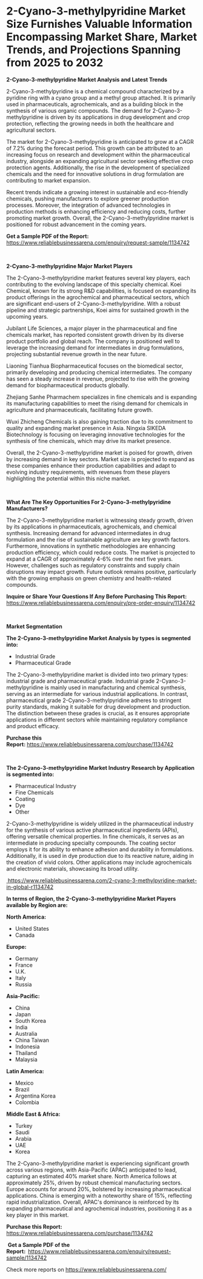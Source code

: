 <p><h1>2-Cyano-3-methylpyridine Market Size Furnishes Valuable Information Encompassing Market Share, Market Trends, and Projections Spanning from 2025 to 2032</h1></p><p><strong>2-Cyano-3-methylpyridine Market Analysis and Latest Trends</strong></p>
<p><p>2-Cyano-3-methylpyridine is a chemical compound characterized by a pyridine ring with a cyano group and a methyl group attached. It is primarily used in pharmaceuticals, agrochemicals, and as a building block in the synthesis of various organic compounds. The demand for 2-Cyano-3-methylpyridine is driven by its applications in drug development and crop protection, reflecting the growing needs in both the healthcare and agricultural sectors.</p><p>The market for 2-Cyano-3-methylpyridine is anticipated to grow at a CAGR of 7.2% during the forecast period. This growth can be attributed to an increasing focus on research and development within the pharmaceutical industry, alongside an expanding agricultural sector seeking effective crop protection agents. Additionally, the rise in the development of specialized chemicals and the need for innovative solutions in drug formulation are contributing to market expansion.</p><p>Recent trends indicate a growing interest in sustainable and eco-friendly chemicals, pushing manufacturers to explore greener production processes. Moreover, the integration of advanced technologies in production methods is enhancing efficiency and reducing costs, further promoting market growth. Overall, the 2-Cyano-3-methylpyridine market is positioned for robust advancement in the coming years.</p></p>
<p><strong>Get a Sample PDF of the Report:&nbsp;</strong> <a href="https://www.reliablebusinessarena.com/enquiry/request-sample/1134742?utm_campaign=2188&utm_medium=2&utm_source=Github&utm_content=ia&utm_term=25032025&utm_id=2-cyano-3-methylpyridine">https://www.reliablebusinessarena.com/enquiry/request-sample/1134742</a></p>
<p>&nbsp;</p>
<p><strong>2-Cyano-3-methylpyridine Major Market Players</strong></p>
<p><p>The 2-Cyano-3-methylpyridine market features several key players, each contributing to the evolving landscape of this specialty chemical. Koei Chemical, known for its strong R&D capabilities, is focused on expanding its product offerings in the agrochemical and pharmaceutical sectors, which are significant end-users of 2-Cyano-3-methylpyridine. With a robust pipeline and strategic partnerships, Koei aims for sustained growth in the upcoming years.</p><p>Jubilant Life Sciences, a major player in the pharmaceutical and fine chemicals market, has reported consistent growth driven by its diverse product portfolio and global reach. The company is positioned well to leverage the increasing demand for intermediates in drug formulations, projecting substantial revenue growth in the near future. </p><p>Liaoning Tianhua Biopharmaceutical focuses on the biomedical sector, primarily developing and producing chemical intermediates. The company has seen a steady increase in revenue, projected to rise with the growing demand for biopharmaceutical products globally.</p><p>Zhejiang Sanhe Pharmachem specializes in fine chemicals and is expanding its manufacturing capabilities to meet the rising demand for chemicals in agriculture and pharmaceuticals, facilitating future growth.</p><p>Wuxi Zhicheng Chemicals is also gaining traction due to its commitment to quality and expanding market presence in Asia. Ningxia SIKEDA Biotechnology is focusing on leveraging innovative technologies for the synthesis of fine chemicals, which may drive its market presence.</p><p>Overall, the 2-Cyano-3-methylpyridine market is poised for growth, driven by increasing demand in key sectors. Market size is projected to expand as these companies enhance their production capabilities and adapt to evolving industry requirements, with revenues from these players highlighting the potential within this niche market.</p></p>
<p>&nbsp;</p>
<p><strong>What Are The Key Opportunities For 2-Cyano-3-methylpyridine Manufacturers?</strong></p>
<p><p>The 2-Cyano-3-methylpyridine market is witnessing steady growth, driven by its applications in pharmaceuticals, agrochemicals, and chemical synthesis. Increasing demand for advanced intermediates in drug formulation and the rise of sustainable agriculture are key growth factors. Furthermore, innovations in synthetic methodologies are enhancing production efficiency, which could reduce costs. The market is projected to expand at a CAGR of approximately 4-6% over the next five years. However, challenges such as regulatory constraints and supply chain disruptions may impact growth. Future outlook remains positive, particularly with the growing emphasis on green chemistry and health-related compounds.</p></p>
<p><strong>Inquire or Share Your Questions If Any Before Purchasing This Report:</strong> <a href="https://www.reliablebusinessarena.com/enquiry/pre-order-enquiry/1134742?utm_campaign=2188&utm_medium=2&utm_source=Github&utm_content=ia&utm_term=25032025&utm_id=2-cyano-3-methylpyridine">https://www.reliablebusinessarena.com/enquiry/pre-order-enquiry/1134742</a></p>
<p>&nbsp;</p>
<p><strong>Market Segmentation</strong></p>
<p><strong>The 2-Cyano-3-methylpyridine Market Analysis by types is segmented into:</strong></p>
<p><ul><li>Industrial Grade</li><li>Pharmaceutical Grade</li></ul></p>
<p><p>The 2-Cyano-3-methylpyridine market is divided into two primary types: industrial grade and pharmaceutical grade. Industrial grade 2-Cyano-3-methylpyridine is mainly used in manufacturing and chemical synthesis, serving as an intermediate for various industrial applications. In contrast, pharmaceutical grade 2-Cyano-3-methylpyridine adheres to stringent purity standards, making it suitable for drug development and production. The distinction between these grades is crucial, as it ensures appropriate applications in different sectors while maintaining regulatory compliance and product efficacy.</p></p>
<p><strong>Purchase this Report:&nbsp;</strong><a href="https://www.reliablebusinessarena.com/purchase/1134742?utm_campaign=2188&utm_medium=2&utm_source=Github&utm_content=ia&utm_term=25032025&utm_id=2-cyano-3-methylpyridine">https://www.reliablebusinessarena.com/purchase/1134742</a></p>
<p>&nbsp;</p>
<p><strong>The 2-Cyano-3-methylpyridine Market Industry Research by Application is segmented into:</strong></p>
<p><ul><li>Pharmaceutical Industry</li><li>Fine Chemicals</li><li>Coating</li><li>Dye</li><li>Other</li></ul></p>
<p><p>2-Cyano-3-methylpyridine is widely utilized in the pharmaceutical industry for the synthesis of various active pharmaceutical ingredients (APIs), offering versatile chemical properties. In fine chemicals, it serves as an intermediate in producing specialty compounds. The coating sector employs it for its ability to enhance adhesion and durability in formulations. Additionally, it is used in dye production due to its reactive nature, aiding in the creation of vivid colors. Other applications may include agrochemicals and electronic materials, showcasing its broad utility.</p></p>
<p><a href="https://www.reliablebusinessarena.com/2-cyano-3-methylpyridine-market-in-global-r1134742?utm_campaign=2188&utm_medium=2&utm_source=Github&utm_content=ia&utm_term=25032025&utm_id=2-cyano-3-methylpyridine">&nbsp;https://www.reliablebusinessarena.com/2-cyano-3-methylpyridine-market-in-global-r1134742</a></p>
<p><strong>In terms of Region, the 2-Cyano-3-methylpyridine Market Players available by Region are:</strong></p>
<p>
    <p> <strong> North America: </strong>
        <ul>
            <li>United States</li>
            <li>Canada</li>
        </ul>
        </p> 
    <p> <strong> Europe: </strong>
        <ul>
            <li>Germany</li>
            <li>France</li>
            <li>U.K.</li>
            <li>Italy</li>
            <li>Russia</li>
        </ul>
        </p> 
    <p> <strong> Asia-Pacific: </strong>
        <ul>
            <li>China</li>
            <li>Japan</li>
            <li>South Korea</li>
            <li>India</li>
            <li>Australia</li>
            <li>China Taiwan</li>
            <li>Indonesia</li>
            <li>Thailand</li>
            <li>Malaysia</li>
        </ul>
        </p> 
    <p> <strong> Latin America: </strong>
        <ul>
            <li>Mexico</li>
            <li>Brazil</li>
            <li>Argentina Korea</li>
            <li>Colombia</li>
        </ul>
        </p> 
    <p> <strong> Middle East & Africa: </strong>
        <ul>
            <li>Turkey</li>
            <li>Saudi</li>
            <li>Arabia</li>
            <li>UAE</li>
            <li>Korea</li>
        </ul>
    </p>
    </p>
<p><p>The 2-Cyano-3-methylpyridine market is experiencing significant growth across various regions, with Asia-Pacific (APAC) anticipated to lead, capturing an estimated 40% market share. North America follows at approximately 25%, driven by robust chemical manufacturing sectors. Europe accounts for around 20%, bolstered by increasing pharmaceutical applications. China is emerging with a noteworthy share of 15%, reflecting rapid industrialization. Overall, APAC's dominance is reinforced by its expanding pharmaceutical and agrochemical industries, positioning it as a key player in this market.</p></p>
<p><strong>Purchase this Report: </strong><a href="https://www.reliablebusinessarena.com/purchase/1134742?utm_campaign=2188&utm_medium=2&utm_source=Github&utm_content=ia&utm_term=25032025&utm_id=2-cyano-3-methylpyridine">https://www.reliablebusinessarena.com/purchase/1134742</a></p>
<p>&nbsp;<strong>Get a Sample PDF of the Report:&nbsp;&nbsp;</strong><a href="https://www.reliablebusinessarena.com/enquiry/request-sample/1134742?utm_campaign=2188&utm_medium=2&utm_source=Github&utm_content=ia&utm_term=25032025&utm_id=2-cyano-3-methylpyridine">https://www.reliablebusinessarena.com/enquiry/request-sample/1134742</a></p>
<p><strong></strong></p>
<p>Check more reports on <a href="https://www.reliablebusinessarena.com/?utm_campaign=2188&utm_medium=2&utm_source=Github&utm_content=ia&utm_term=25032025&utm_id=2-cyano-3-methylpyridine">https://www.reliablebusinessarena.com/</a></p>